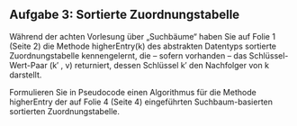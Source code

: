 ## Aufgabe 3: Sortierte Zuordnungstabelle

Während der achten Vorlesung über „Suchbäume“ haben Sie auf Folie 1 (Seite 2) die Methode
higherEntry(k) des abstrakten Datentyps sortierte Zuordnungstabelle kennengelernt, die –
sofern vorhanden – das Schlüssel-Wert-Paar (k′ , v) returniert, dessen Schlüssel k′ den Nachfolger
von k darstellt.


Formulieren Sie in Pseudocode einen Algorithmus für die Methode higherEntry der auf Folie
4 (Seite 4) eingeführten Suchbaum-basierten sortierten Zuordnungstabelle.


